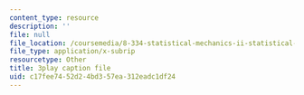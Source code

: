 ```yaml
---
content_type: resource
description: ''
file: null
file_location: /coursemedia/8-334-statistical-mechanics-ii-statistical-physics-of-fields-spring-2014/c17fee7452d24bd357ea312eadc1df24_XDpCdELStJs.srt
file_type: application/x-subrip
resourcetype: Other
title: 3play caption file
uid: c17fee74-52d2-4bd3-57ea-312eadc1df24
---
```

